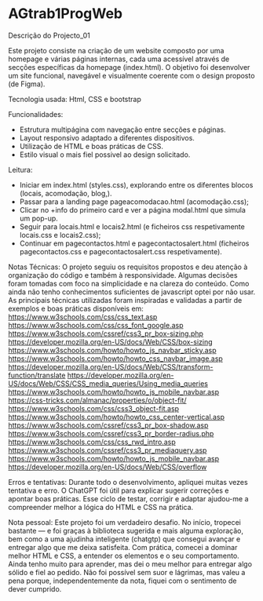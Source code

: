 # AGtrab1ProgWeb
Descrição do Projecto_01

Este projeto consiste na criação de um website composto por uma homepage e várias páginas internas, cada uma acessível através de secções específicas da homepage (index.html). O objetivo foi desenvolver um site funcional, navegável e visualmente coerente com o design proposto (de Figma).

Tecnologia usada: Html, CSS e bootstrap

Funcionalidades: 
- Estrutura multipágina com navegação entre secções e páginas.
- Layout responsivo adaptado a diferentes dispositivos.
- Utilização de HTML e boas práticas de CSS.
- Estilo visual o mais fiel possivel ao design solicitado.

Leitura:
- Iniciar em index.html (styles.css), explorando entre os diferentes blocos (locais, acomodação, blog,).
- Passar para a landing page pageacomodacao.html (acomodação.css);
- Clicar no +info do primeiro card e ver a página modal.html que simula um pop-up.
- Seguir para locais.html e locais2.html (e ficheiros css respetivamente locais.css e locais2.css);
- Continuar em pagecontactos.html e pagecontactosalert.html (ficheiros pagecontactos.css e pagecontactosalert.css respetivamente).


Notas Técnicas:
O projeto seguiu os requisitos propostos e deu atenção à organização do código e também à responsividade.
Algumas decisões foram tomadas com foco na simplicidade e na clareza do conteúdo.
Como ainda não tenho conhecimentos suficientes de javascript optei por não usar.
As principais técnicas utilizadas foram inspiradas e validadas a partir de exemplos e boas práticas disponíveis em:
https://www.w3schools.com/css/css_text.asp
https://www.w3schools.com/css/css_font_google.asp
https://www.w3schools.com/cssref/css3_pr_box-sizing.php 
https://developer.mozilla.org/en-US/docs/Web/CSS/box-sizing
https://www.w3schools.com/howto/howto_js_navbar_sticky.asp
https://www.w3schools.com/howto/howto_css_navbar_image.asp
https://developer.mozilla.org/en-US/docs/Web/CSS/transform-function/translate
https://developer.mozilla.org/en-US/docs/Web/CSS/CSS_media_queries/Using_media_queries
https://www.w3schools.com/howto/howto_js_mobile_navbar.asp
https://css-tricks.com/almanac/properties/o/object-fit/
https://www.w3schools.com/css/css3_object-fit.asp
https://www.w3schools.com/howto/howto_css_center-vertical.asp
https://www.w3schools.com/cssref/css3_pr_box-shadow.asp
https://www.w3schools.com/cssref/css3_pr_border-radius.php
https://www.w3schools.com/css/css_rwd_intro.asp
https://www.w3schools.com/cssref/css3_pr_mediaquery.asp
https://www.w3schools.com/howto/howto_js_mobile_navbar.asp
https://developer.mozilla.org/en-US/docs/Web/CSS/overflow

Erros e tentativas:
Durante todo o desenvolvimento, apliquei muitas vezes tentativa e erro. O ChatGPT foi útil para explicar sugerir correções e apontar boas práticas. Esse ciclo de testar, corrigir e adaptar ajudou-me a compreender melhor a lógica do HTML e CSS na prática.

Nota pessoal: 
Este projeto foi um verdadeiro desafio. No início, tropecei bastante — e foi graças à biblioteca sugerida e mais alguma exploração, bem como a uma ajudinha inteligente (chatgtp) que consegui avançar e entregar algo que me deixa satisfeita.
Com prática, comecei a dominar melhor HTML e CSS, a entender os elementos e o seu comportamento. Ainda tenho muito para aprender, mas dei o meu melhor para entregar algo sólido e fiel ao pedido. Não foi possível sem suor e lágrimas, mas valeu a pena porque, independentemente da nota, fiquei com o sentimento de dever cumprido.